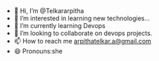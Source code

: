 - 👋 Hi, I’m @Telkararpitha
- 👀 I’m interested in learning new technologies...
- 🌱 I’m currently learning Devops
- 💞️ I’m looking to collaborate on devops projects.
- 📫 How to reach me arpithatelkar.a@gmail.com
- 😄 Pronouns:she 
  

<!---
Telkararpitha/Telkararpitha is a ✨ special ✨ repository because its `README.md` (this file) appears on your GitHub profile.
You can click the Preview link to take a look at your changes.
--->
